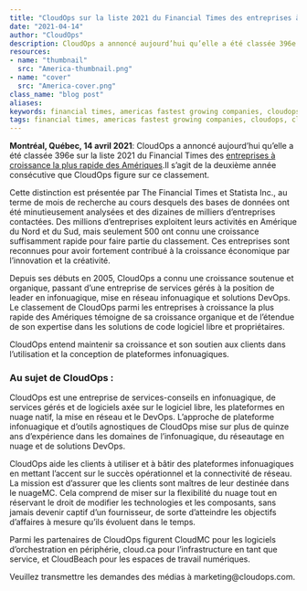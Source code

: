 ```yaml
---
title: "CloudOps sur la liste 2021 du Financial Times des entreprises à croissance la plus rapide des Amériques"
date: "2021-04-14"
author: "CloudOps"
description: CloudOps a annoncé aujourd’hui qu’elle a été classée 396e sur la liste 2021 du Financial Times des entreprises à croissance la plus rapide des Amériques. 
resources:
- name: "thumbnail"
  src: "America-thumbnail.png"
- name: "cover"
  src: "America-cover.png"
class_name: "blog post"
aliases:
keywords: financial times, americas fastest growing companies, cloudops, cloudops growth, cloud growth
tags: financial times, americas fastest growing companies, cloudops, cloudops growth, cloud growth
---
```


<p><b>Montréal, Québec, 14 avril 2021</b><span style="font-weight: 400;">: CloudOps a annoncé aujourd’hui qu’elle a été classée 396e sur la liste 2021 du Financial Times des <a href="https://www.ft.com/content/ac773779-98ba-442d-a1f2-a14f1a67ddfe" target="_blank">entreprises à croissance la plus rapide des Amériques</a>.Il s’agit de la deuxième année consécutive que CloudOps figure sur ce classement. </p>

<p>Cette distinction est présentée par The Financial Times et Statista Inc., au terme de mois de recherche au cours desquels des bases de données ont été minutieusement analysées et des dizaines de milliers d’entreprises contactées. Des millions d’entreprises exploitent leurs activités en Amérique du Nord et du Sud, mais seulement 500 ont connu une croissance suffisamment rapide pour faire partie du classement. Ces entreprises sont reconnues pour avoir fortement contribué à la croissance économique par l’innovation et la créativité.</p>

<p>Depuis ses débuts en 2005, CloudOps a connu une croissance soutenue et organique, passant d’une entreprise de services gérés à la position de leader en infonuagique, mise en réseau infonuagique et solutions DevOps. Le classement de CloudOps parmi les entreprises à croissance la plus rapide des Amériques témoigne de sa croissance organique et de l’étendue de son expertise dans les solutions de code logiciel libre et propriétaires. </p>

<p>CloudOps entend maintenir sa croissance et son soutien aux clients dans l’utilisation et la conception de plateformes infonuagiques. </p>

<h3>Au sujet de CloudOps :</h3>

<p>CloudOps est une entreprise de services-conseils en infonuagique, de services gérés et de logiciels axée sur le logiciel libre, les plateformes en nuage natif, la mise en réseau et le DevOps. L’approche de plateforme infonuagique et d’outils agnostiques de CloudOps mise sur plus de quinze ans d’expérience dans les domaines de l’infonuagique, du réseautage en nuage et de solutions DevOps.</p>

<p>CloudOps aide les clients à utiliser et à bâtir des plateformes infonuagiques en mettant l’accent sur le succès opérationnel et la connectivité de réseau. La mission est d’assurer que les clients sont maîtres de leur destinée dans le nuageMC. Cela comprend de miser sur la flexibilité du nuage tout en réservant le droit de modifier les technologies et les composants, sans jamais devenir captif d’un fournisseur, de sorte d’atteindre les objectifs d’affaires à mesure qu’ils évoluent dans le temps.</p>

<p>Parmi les partenaires de CloudOps figurent CloudMC pour les logiciels d’orchestration en périphérie, cloud.ca pour l’infrastructure en tant que service, et CloudBeach pour les espaces de travail numériques.</p>

<p>Veuillez transmettre les demandes des médias à marketing@cloudops.com.</p>
